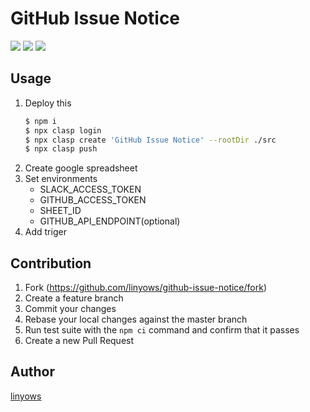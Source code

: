 GitHub Issue Notice
==

<a href="https://travis-ci.org/linyows/github-issue-notice" title="travis"><img src="https://img.shields.io/travis/linyows/github-issue-notice.svg?style=for-the-badge"></a>
<a href="https://github.com/google/clasp" title="clasp"><img src="https://img.shields.io/badge/built%20with-clasp-4285f4.svg?style=for-the-badge"></a>
<a href="https://github.com/linyows/github-issue-notice/blob/master/LICENSE" title="MIT License"><img src="https://img.shields.io/badge/license-MIT-blue.svg?style=for-the-badge"></a>

Usage
-----

1. Deploy this
    ```sh
    $ npm i
    $ npx clasp login
    $ npx clasp create 'GitHub Issue Notice' --rootDir ./src
    $ npx clasp push
    ```
1. Create google spreadsheet
1. Set environments
    - SLACK_ACCESS_TOKEN
    - GITHUB_ACCESS_TOKEN
    - SHEET_ID
    - GITHUB_API_ENDPOINT(optional)
1. Add triger

Contribution
------------

1. Fork (https://github.com/linyows/github-issue-notice/fork)
1. Create a feature branch
1. Commit your changes
1. Rebase your local changes against the master branch
1. Run test suite with the `npm ci` command and confirm that it passes
1. Create a new Pull Request

Author
------

[linyows](https://github.com/linyows)
